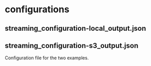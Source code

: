 # configurations

## streaming_configuration-local_output.json
## streaming_configuration-s3_output.json

Configuration file for the two examples.
